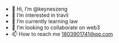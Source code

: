 - 👋 Hi, I’m @keyneszeng
- 👀 I’m interested in travil
- 🌱 I’m currently learning law
- 💞️ I’m looking to collaborate on web3
- 📫 How to reach me 1803901741@qq.com

<!---
keyneszeng/keyneszeng is a ✨ special ✨ repository because its `README.md` (this file) appears on your GitHub profile.
You can click the Preview link to take a look at your changes.
--->
